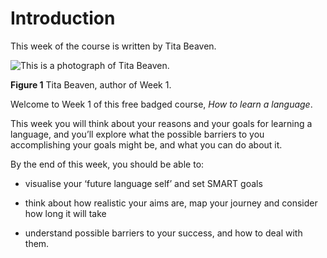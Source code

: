 # Introduction


This week of the course is written by Tita Beaven.


![This is a photograph of Tita Beaven.](../images/language_boc_w1_f01.tif.jpg)


__Figure 1__ Tita Beaven, author of Week 1.


Welcome to Week 1 of this free badged course, *How to learn a language*. 

This week you will think about your reasons and your goals for learning a language, and you’ll explore what the possible barriers to you accomplishing your goals might be, and what you can do about it. 

By the end of this week, you should be able to:

* visualise your ‘future language self’ and set SMART goals

* think about how realistic your aims are, map your journey and consider how long it will take

* understand possible barriers to your success, and how to deal with them.

